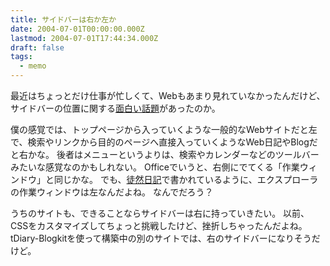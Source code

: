 ```yaml
---
title: サイドバーは右か左か
date: 2004-07-01T00:00:00.000Z
lastmod: 2004-07-01T17:44:34.000Z
draft: false
tags:
  - memo
---
```


最近はちょっとだけ仕事が忙しくて、Webもあまり見れていなかったんだけど、サイドバーの位置に関する[面白い話題](http://sho.tdiary.net/20040625.html#p03)があったのか。

僕の感覚では、トップページから入っていくような一般的なWebサイトだと左で、検索やリンクから目的のページへ直接入っていくようなWeb日記やBlogだと右かな。 後者はメニューというよりは、検索やカレンダーなどのツールバーみたいな感覚なのかもしれない。 Officeでいうと、右側にでてくる「作業ウィンドウ」と同じかな。 でも、[徒然日記](http://smbd.jp/diary/20040625.html#p06)で書かれているように、エクスプローラの作業ウィンドウは左なんだよね。 なんでだろう？

うちのサイトも、できることならサイドバーは右に持っていきたい。 以前、CSSをカスタマイズしてちょっと挑戦したけど、挫折しちゃったんだよね。 tDiary-Blogkitを使って構築中の別のサイトでは、右のサイドバーになりそうだけど。
